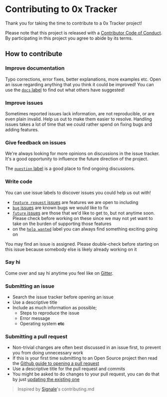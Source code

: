 # Contributing to 0x Tracker

Thank you for taking the time to contribute to a 0x Tracker project!

Please note that this project is released with a [Contributor Code of Conduct](CODE_OF_CONDUCT.md). By participating in this project you agree to abide by its terms.

## How to contribute

### Improve documentation

Typo corrections, error fixes, better explanations, more examples etc. Open an issue regarding anything that you think it could be improved! You can use the [`docs` label](https://github.com/0xtracker/0x-event-extractor/labels/docs) to find out what others have suggested!

### Improve issues

Sometimes reported issues lack information, are not reproducible, or are even plain invalid. Help us out to make them easier to resolve. Handling issues takes a lot of time that we could rather spend on fixing bugs and adding features.

### Give feedback on issues

We're always looking for more opinions on discussions in the issue tracker. It's a good opportunity to influence the future direction of the project.

The [`question` label](https://github.com/0xtracker/0x-event-extractor/labels/question) is a good place to find ongoing discussions.

### Write code

You can use issue labels to discover issues you could help us out with!

- [`feature request` issues](https://github.com/0xtracker/0x-event-extractor/labels/feature%20request) are features we are open to including
- [`bug` issues](https://github.com/0xtracker/0x-event-extractor/labels/bug) are known bugs we would like to fix
- [`future` issues](https://github.com/0xtracker/0x-event-extractor/labels/future) are those that we'd like to get to, but not anytime soon. Please check before working on these since we may not yet want to take on the burden of supporting those features
- on the [`help wanted`](https://github.com/0xtracker/0x-event-extractor/labels/help%20wanted) label you can always find something exciting going on

You may find an issue is assigned. Please double-check before starting on this issue because somebody else is likely already working on it

### Say hi

Come over and say hi anytime you feel like on [Gitter](https://gitter.im/0xtracker/general).

### Submitting an issue

- Search the issue tracker before opening an issue
- Use a descriptive title
- Include as much information as possible;
  - Steps to reproduce the issue
  - Error message
  - Operating system **etc**

### Submitting a pull request

- Non-trivial changes are often best discussed in an issue first, to prevent you from doing unnecessary work
- If this is your first time submitting to an Open Source project then read the [Github guide to opening a pull request](https://opensource.guide/how-to-contribute/#opening-a-pull-request)
- Use a descriptive title for the pull request and commits
- You might be asked to do changes to your pull request, you can do that by just [updating the existing one](https://github.com/RichardLitt/docs/blob/master/amending-a-commit-guide.md)

> Inspired by [Signale](https://github.com/klauscfhq/signale/blob/master/contributing.md)'s contributing.md
